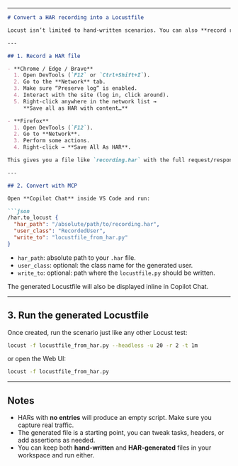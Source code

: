 
---

````markdown
# Convert a HAR recording into a Locustfile

Locust isn’t limited to hand-written scenarios. You can also **record real traffic in your browser**, save it as a [HAR file](https://en.wikipedia.org/wiki/HAR_(file_format)), and convert that directly into a `locustfile.py` using the built-in MCP server.

---

## 1. Record a HAR file

- **Chrome / Edge / Brave**  
  1. Open DevTools (`F12` or `Ctrl+Shift+I`).  
  2. Go to the **Network** tab.  
  3. Make sure “Preserve log” is enabled.  
  4. Interact with the site (log in, click around).  
  5. Right-click anywhere in the network list →  
     **Save all as HAR with content…**

- **Firefox**  
  1. Open DevTools (`F12`).  
  2. Go to **Network**.  
  3. Perform some actions.  
  4. Right-click → **Save All As HAR**.

This gives you a file like `recording.har` with the full request/response log.

---

## 2. Convert with MCP

Open **Copilot Chat** inside VS Code and run:

```json
/har.to_locust {
  "har_path": "/absolute/path/to/recording.har",
  "user_class": "RecordedUser",
  "write_to": "locustfile_from_har.py"
}
````

* `har_path`: absolute path to your `.har` file.
* `user_class`: optional: the class name for the generated user.
* `write_to`: optional: path where the `locustfile.py` should be written.

The generated Locustfile will also be displayed inline in Copilot Chat.

---

## 3. Run the generated Locustfile

Once created, run the scenario just like any other Locust test:

```bash
locust -f locustfile_from_har.py --headless -u 20 -r 2 -t 1m
```

or open the Web UI:

```bash
locust -f locustfile_from_har.py
```

---

## Notes

* HARs with **no entries** will produce an empty script. Make sure you capture real traffic.
* The generated file is a starting point, you can tweak tasks, headers, or add assertions as needed.
* You can keep both **hand-written** and **HAR-generated** files in your workspace and run either.

```


